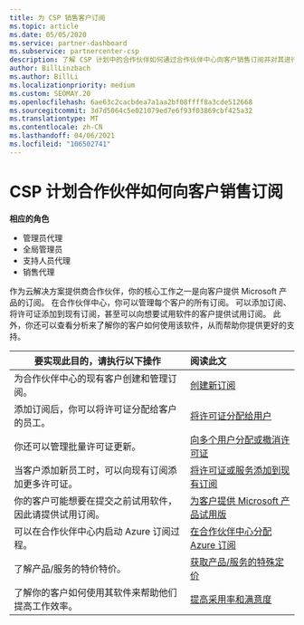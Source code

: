 ```yaml
---
title: 为 CSP 销售客户订阅
ms.topic: article
ms.date: 05/05/2020
ms.service: partner-dashboard
ms.subservice: partnercenter-csp
description: 了解 CSP 计划中的合作伙伴如何通过合作伙伴中心向客户销售订阅并对其进行管理。
author: BillLinzbach
ms.author: BillLi
ms.localizationpriority: medium
ms.custom: SEOMAY.20
ms.openlocfilehash: 6ae63c2cacbdea7a1aa2bf08ffff8a3cde512668
ms.sourcegitcommit: 3d7d5064c5e021079ed7e6f93f03869cbf425a32
ms.translationtype: MT
ms.contentlocale: zh-CN
ms.lasthandoff: 04/06/2021
ms.locfileid: "106502741"
---
```

# <a name="how-csp-program-partners-can-sell-subscriptions-to-customers"></a>CSP 计划合作伙伴如何向客户销售订阅

**相应的角色**

- 管理员代理
- 全局管理员
- 支持人员代理
- 销售代理

作为云解决方案提供商合作伙伴，你的核心工作之一是向客户提供 Microsoft 产品的订阅。 在合作伙伴中心，你可以管理每个客户的所有订阅。 可以添加订阅、将许可证添加到现有订阅，甚至可以向想要试用软件的客户提供试用订阅。 此外，你还可以查看分析来了解你的客户如何使用该软件，从而帮助你提供更好的支持。

|**要实现此目的，请执行以下操作**   |**阅读此文**   |
|----------------------|:----------------------|
|为合作伙伴中心的现有客户创建和管理订阅。|[创建新订阅](create-a-new-subscription.md)|
|添加订阅后，你可以将许可证分配给客户的员工。  |[将许可证分配给用户](assign-licenses-to-users.md)|
|你还可以管理批量许可证更新。   |[向多个用户分配或撤消许可证](bulk-license-provisioning-for-multiple-users.md)|
|当客户添加新员工时，可以向现有订阅添加更多许可证。   |[将许可证或服务添加到现有订阅](add-licenses-or-services-to-an-existing-subscription.md)|
|你的客户可能想要在提交之前试用软件，因此请提供试用订阅。    |[为客户提供 Microsoft 产品试用版](offer-your-customers-trials-of-microsoft-products.md)|
|可以在合作伙伴中心内启动 Azure 订阅过程。   |[在合作伙伴中心分配 Azure 订阅](assign-azure-subscriptions.md)|
|了解产品/服务的特价特价。   |[获取产品/服务的特殊定价](get-special-pricing-for-offers.md)|
|了解你的客户如何使用其软件来帮助他们提高工作效率。   | [提高采用率和满意度](increasing-adoption-and-satisfaction.md)   |
